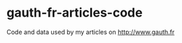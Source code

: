 gauth-fr-articles-code
======================

Code and data used by my articles on http://www.gauth.fr
